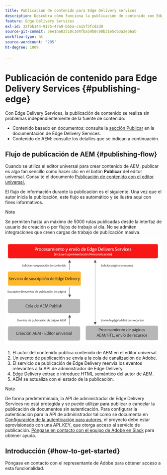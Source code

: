 ```yaml
---
title: Publicación de contenido para Edge Delivery Services
description: Descubra cómo funciona la publicación de contenido con Edge Delivery Services AEM y cómo publicar contenido AEM con Edge Delivery Services.
feature: Edge Delivery Services
exl-id: 32fbb144-9175-47a9-bb5a-ca15f3fcd2d8
source-git-commit: 3ee1ba83518c3d4fba59b0c98b31e5c63a2eb6ab
workflow-type: ht
source-wordcount: '295'
ht-degree: 100%

---
```



# Publicación de contenido para Edge Delivery Services {#publishing-edge}

Con Edge Delivery Services, la publicación de contenido se realiza sin problemas independientemente de la fuente de contenido:

* Contenido basado en documentos: consulte la [sección Publicar](/help/edge/docs/authoring.md) en la documentación de Edge Delivery Services.
* Contenido de AEM: consulte los detalles que se indican a continuación.

## Flujo de publicación de AEM {#publishing-flow}

Cuando se utiliza el editor universal para crear contenido de AEM, publicar es algo tan sencillo como hacer clic en el botón **Publicar** del editor universal. Consulte el documento [Publicación de contenido con el editor universal.](/help/sites-cloud/authoring/universal-editor/publishing.md)

El flujo de información durante la publicación es el siguiente. Una vez que el autor inicia la publicación, este flujo es automático y se ilustra aquí con fines informativos.

>[!NOTE]
>
>Se permiten hasta un máximo de 5000 rutas publicadas desde la interfaz de usuario de creación o por flujos de trabajo al día. No se admiten integraciones que creen cargas de trabajo de publicación masiva.

![El flujo de información durante la publicación desde AEM hasta Edge Delivery Services](assets/publishing-flow.png)

1. El autor del contenido publica contenido de AEM en el editor universal.
1. Un evento de publicación se envía a la cola de canalización de Adobe.
1. El servicio de publicación de Edge Delivery reenvía los eventos relevantes a la API de administrador de Edge Delivery.
1. Edge Delivery extrae e introduce HTML semántico del autor de AEM.
1. AEM se actualiza con el estado de la publicación.

>[!NOTE]
>
>De forma predeterminada, la API de administrador de Edge Delivery Services no está protegida y se puede utilizar para publicar o cancelar la publicación de documentos sin autenticación. Para configurar la autenticación para la API de administrador tal como se documenta en [Configuración de la autenticación para autores](https://www.aem.live/docs/authentication-setup-authoring), el proyecto debe estar aprovisionado con una API_KEY, que otorga acceso al servicio de publicación. [Póngase en contacto con el equipo de Adobe en Slack](/help/edge/docs/slack.md) para obtener ayuda.

## Introducción {#how-to-get-started}

Póngase en contacto con el representante de Adobe para obtener acceso a esta funcionalidad.
